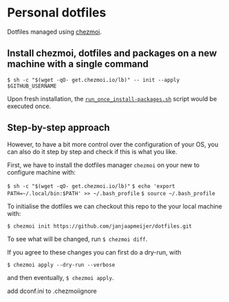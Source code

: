 # Personal dotfiles
Dotfiles managed using [chezmoi](https://www.chezmoi.io/).

## Install chezmoi, dotfiles and packages on a new machine with a single command

`$ sh -c "$(wget -qO- get.chezmoi.io/lb)" -- init --apply $GITHUB_USERNAME`

Upon fresh installation, the [`run_once_install-packages.sh`](run_once_install-packages.sh) script would be executed once.

## Step-by-step approach
However, to have a bit more control over the configuration of your OS, you can also do it step by step and check if this is what you like.

First, we have to install the dotfiles manager `chezmoi` on your new to configure machine with:

`$ sh -c "$(wget -qO- get.chezmoi.io/lb)"`
`$ echo 'export PATH=~/.local/bin:$PATH' >> ~/.bash_profile`
`$ source ~/.bash_profile`

To initialise the dotfiles we can checkout this repo to the your local machine with:

`$ chezmoi init https://github.com/janjaapmeijer/dotfiles.git`

To see what will be changed, run `$ chezmoi diff`.

If you agree to these changes you can first do a dry-run, with

`$ chezmoi apply --dry-run --verbose`

and then eventually, `$ chezmoi apply`.


add dconf.ini to .chezmoiignore
